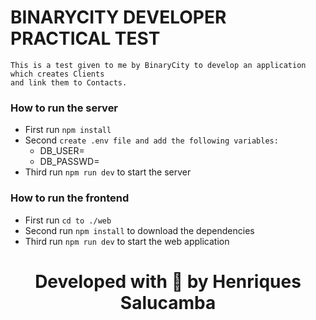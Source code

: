 # BINARYCITY DEVELOPER PRACTICAL TEST

```
This is a test given to me by BinaryCity to develop an application which creates Clients
and link them to Contacts.
```

### How to run the server

* First run `npm install`
* Second `create .env file and add the following variables:`
  * DB_USER=
  * DB_PASSWD=
* Third run `npm run dev` to start the server

### How to run the frontend

* First run `cd to ./web`
* Second run `npm install` to download the dependencies
* Third run `npm run dev` to start the web application

<center> 
  <h1>Developed with 💜 by Henriques Salucamba</h1>
</center>